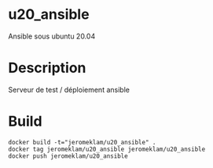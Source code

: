 # u20_ansible

Ansible sous ubuntu 20.04

# Description

Serveur de test / déploiement ansible

# Build

```
docker build -t="jeromeklam/u20_ansible" .
docker tag jeromeklam/u20_ansible jeromeklam/u20_ansible
docker push jeromeklam/u20_ansible
```